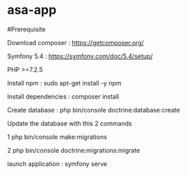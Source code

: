# asa-app

#Prerequisite

Download composer : https://getcomposer.org/

Symfony 5.4 : https://symfony.com/doc/5.4/setup/

PHP >=7.2.5

Install npm :  sudo apt-get install -y npm

Install dependencies : composer install

Create database : php bin/console doctrine:database:create

Update the database with this 2 commands

  1 php bin/console make:migrations

  2 php bin/console doctrine:migrations:migrate


launch application : symfony serve
